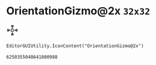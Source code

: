 # OrientationGizmo@2x `32x32`
<img src="/img/OrientationGizmo@2x.png" width=32 height=32>

``` CSharp
EditorGUIUtility.IconContent("OrientationGizmo@2x")
```
```
6250355048641800988
```
